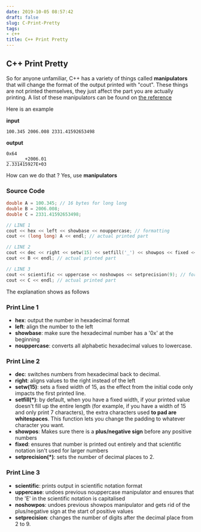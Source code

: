 ```yaml
---
date: 2019-10-05 08:57:42
draft: false
slug: C-Print-Pretty
tags:
- c++
title: C++ Print Pretty
---
```


## C++ Print Pretty
So for anyone unfamiliar, C++ has a variety of things called **manipulators** that will change the format of the output printed with "cout". These things are not printed themselves, they just affect the part you are actually printing. A list of these manipulators can be found on [the reference](http://www.cplusplus.com/reference/library/manipulators/)

Here is an example

**input**
```
100.345 2006.008 2331.41592653498
```
**output**
```
0x64             
_______+2006.01  
2.331415927E+03
```
How can we do that ? Yes, use **manipulators**

### Source Code
```c++
double A = 100.345; // 16 bytes for long long
double B = 2006.008;
double C = 2331.41592653498;

// LINE 1 
cout << hex << left << showbase << nouppercase; // formatting
cout << (long long) A << endl; // actual printed part

// LINE 2
cout << dec << right << setw(15) << setfill('_') << showpos << fixed << setprecision(2); // formatting
cout << B << endl; // actual printed part

// LINE 3
cout << scientific << uppercase << noshowpos << setprecision(9); // formatting
cout << C << endl; // actual printed part
```
The explanation shows as follows
### Print Line 1

+ **hex**: 
output the number in hexadecimal format
+ **left**: align the number to the left
+ **showbase**: make sure the hexadecimal number has a '0x' at the beginning
+ **nouppercase**: converts all alphabetic hexadecimal values to lowercase.

### Print Line 2
+ **dec**: switches numbers from hexadecimal back to decimal.
+ **right**: aligns values to the right instead of the left
+ **setw(15)**: sets a fixed width of 15, as the effect from the initial code only impacts the first printed line.
+ **setfill(*)**: by default, when you have a fixed width, if your printed value doesn't fill up the entire length (for example, if you have a width of 15 and only print 7 characters), the extra characters used **to pad are whitespaces**. This function lets you change the padding to whatever character you want.
+ **showpos**: Makes sure there is a **plus/negative sign** before any positive numbers
+ **fixed**: ensures that number is printed out entirely and that scientific notation isn't used for larger numbers
+ **setprecision(*)**: sets the number of decimal places to 2.

### Print Line 3
+ **scientific**: prints output in scientific notation format
+ **uppercase**: undoes previous nouppercase manipulator and ensures that the 'E' in the scientific notation is capitalised
+ **noshowpos**: undoes previous showpos manipulator and gets rid of the plus/negative sign at the start of positive values
+ **setprecision**: changes the number of digits after the decimal place from 2 to 9.



